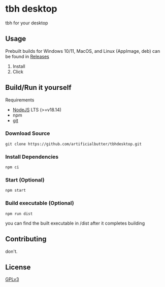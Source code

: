 # tbh desktop

tbh for your desktop

## Usage

Prebuilt builds for Windows 10/11, MacOS, and Linux (AppImage, deb) can be found in [Releases](https://github.com/artificialbutter/tbhdesktop/releases)

1. Install
2. Click


## Build/Run it yourself
Requirements
- [NodeJS](https://nodejs.org) LTS (>=v18.14)
- npm 
- [git](https://git-scm.com/)

### Download Source
`` git clone https://github.com/artificialbutter/tbhdesktop.git ``

### Install Dependencies
`` npm ci ``

### Start (Optional)
`` npm start ``

### Build executable (Optional)
`` npm run dist ``

you can find the built executable in /dist after it completes building

## Contributing

don't. 

## License

[GPLv3](https://choosealicense.com/licenses/gpl-3.0/)
